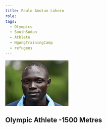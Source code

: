 ```yaml
---
title: Paulo Amotun Lokoro
role: 
tags:
  - Olympics
  - SouthSudan
  - Athlete
  - NgongTrainingCamp
  - refugees
---
```

![Paolo Amotun Lokoro](paoloamotun-avatar.jpg)

## Olympic Athlete -1500 Metres
